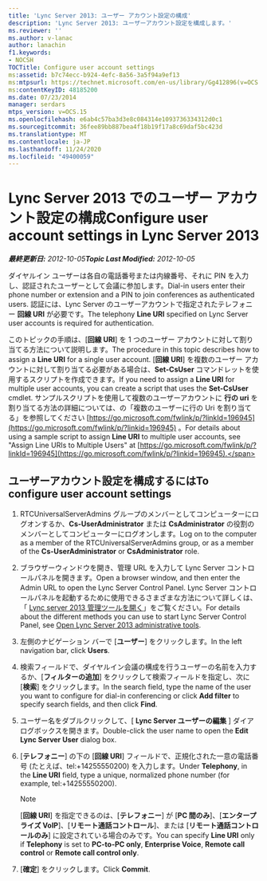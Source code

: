 ```yaml
---
title: 'Lync Server 2013: ユーザー アカウント設定の構成'
description: 'Lync Server 2013: ユーザーアカウント設定を構成します。'
ms.reviewer: ''
ms.author: v-lanac
author: lanachin
f1.keywords:
- NOCSH
TOCTitle: Configure user account settings
ms:assetid: b7c74ecc-b924-4efc-8a56-3a5f94a9ef13
ms:mtpsurl: https://technet.microsoft.com/en-us/library/Gg412896(v=OCS.15)
ms:contentKeyID: 48185200
ms.date: 07/23/2014
manager: serdars
mtps_version: v=OCS.15
ms.openlocfilehash: e6ab4c57ba3d3e8c084314e1093736334312d0c1
ms.sourcegitcommit: 36fee89bb887bea4f18b19f17a8c69daf5bc423d
ms.translationtype: MT
ms.contentlocale: ja-JP
ms.lasthandoff: 11/24/2020
ms.locfileid: "49400059"
---
```

# <a name="configure-user-account-settings-in-lync-server-2013"></a><span data-ttu-id="fb160-103">Lync Server 2013 でのユーザー アカウント設定の構成</span><span class="sxs-lookup"><span data-stu-id="fb160-103">Configure user account settings in Lync Server 2013</span></span>

<div data-xmlns="http://www.w3.org/1999/xhtml">

<div class="topic" data-xmlns="http://www.w3.org/1999/xhtml" data-msxsl="urn:schemas-microsoft-com:xslt" data-cs="https://msdn.microsoft.com/">

<div data-asp="https://msdn2.microsoft.com/asp">



</div>

<div id="mainSection">

<div id="mainBody"><span data-ttu-id="fb160-104">

<span> </span></span><span class="sxs-lookup"><span data-stu-id="fb160-104">

<span> </span></span></span>

<span data-ttu-id="fb160-105">_**最終更新日:** 2012-10-05_</span><span class="sxs-lookup"><span data-stu-id="fb160-105">_**Topic Last Modified:** 2012-10-05_</span></span>

<span data-ttu-id="fb160-106">ダイヤルイン ユーザーは各自の電話番号または内線番号、それに PIN を入力し、認証されたユーザーとして会議に参加します。</span><span class="sxs-lookup"><span data-stu-id="fb160-106">Dial-in users enter their phone number or extension and a PIN to join conferences as authenticated users.</span></span> <span data-ttu-id="fb160-107">認証には、Lync Server のユーザーアカウントで指定されたテレフォニー **回線 URI** が必要です。</span><span class="sxs-lookup"><span data-stu-id="fb160-107">The telephony **Line URI** specified on Lync Server user accounts is required for authentication.</span></span>

<span data-ttu-id="fb160-108">このトピックの手順は、[**回線 URI**] を 1 つのユーザー アカウントに対して割り当てる方法について説明します。</span><span class="sxs-lookup"><span data-stu-id="fb160-108">The procedure in this topic describes how to assign a **Line URI** for a single user account.</span></span> <span data-ttu-id="fb160-109">[**回線 URI**] を複数のユーザー アカウントに対して割り当てる必要がある場合は、**Set-CsUser** コマンドレットを使用するスクリプトを作成できます。</span><span class="sxs-lookup"><span data-stu-id="fb160-109">If you need to assign a **Line URI** for multiple user accounts, you can create a script that uses the **Set-CsUser** cmdlet.</span></span> <span data-ttu-id="fb160-110">サンプルスクリプトを使用して複数のユーザーアカウントに **行の uri** を割り当てる方法の詳細については、の「複数のユーザーに行の Uri を割り当てる」を参照してください [https://go.microsoft.com/fwlink/p/?linkId=196945](https://go.microsoft.com/fwlink/p/?linkid=196945) 。</span><span class="sxs-lookup"><span data-stu-id="fb160-110">For details about using a sample script to assign **Line URI** to multiple user accounts, see "Assign Line URIs to Multiple Users" at [https://go.microsoft.com/fwlink/p/?linkId=196945](https://go.microsoft.com/fwlink/p/?linkid=196945).</span></span>

<div>

## <a name="to-configure-user-account-settings"></a><span data-ttu-id="fb160-111">ユーザーアカウント設定を構成するには</span><span class="sxs-lookup"><span data-stu-id="fb160-111">To configure user account settings</span></span>

1.  <span data-ttu-id="fb160-112">RTCUniversalServerAdmins グループのメンバーとしてコンピューターにログオンするか、**Cs-UserAdministrator** または **CsAdministrator** の役割のメンバーとしてコンピューターにログオンします。</span><span class="sxs-lookup"><span data-stu-id="fb160-112">Log on to the computer as a member of the RTCUniversalServerAdmins group, or as a member of the **Cs-UserAdministrator** or **CsAdministrator** role.</span></span>

2.  <span data-ttu-id="fb160-113">ブラウザーウィンドウを開き、管理 URL を入力して Lync Server コントロールパネルを開きます。</span><span class="sxs-lookup"><span data-stu-id="fb160-113">Open a browser window, and then enter the Admin URL to open the Lync Server Control Panel.</span></span> <span data-ttu-id="fb160-114">Lync Server コントロールパネルを起動するために使用できるさまざまな方法について詳しくは、「 [Lync server 2013 管理ツールを開く](lync-server-2013-open-lync-server-administrative-tools.md)」をご覧ください。</span><span class="sxs-lookup"><span data-stu-id="fb160-114">For details about the different methods you can use to start Lync Server Control Panel, see [Open Lync Server 2013 administrative tools](lync-server-2013-open-lync-server-administrative-tools.md).</span></span>

3.  <span data-ttu-id="fb160-115">左側のナビゲーション バーで [**ユーザー**] をクリックします。</span><span class="sxs-lookup"><span data-stu-id="fb160-115">In the left navigation bar, click **Users**.</span></span>

4.  <span data-ttu-id="fb160-116">検索フィールドで、ダイヤルイン会議の構成を行うユーザーの名前を入力するか、[**フィルターの追加**] をクリックして検索フィールドを指定し、次に [**検索**] をクリックします。</span><span class="sxs-lookup"><span data-stu-id="fb160-116">In the search field, type the name of the user you want to configure for dial-in conferencing or click **Add filter** to specify search fields, and then click **Find**.</span></span>

5.  <span data-ttu-id="fb160-117">ユーザー名をダブルクリックして、[ **Lync Server ユーザーの編集** ] ダイアログボックスを開きます。</span><span class="sxs-lookup"><span data-stu-id="fb160-117">Double-click the user name to open the **Edit Lync Server User** dialog box.</span></span>

6.  <span data-ttu-id="fb160-118">[**テレフォニー**] の下の [**回線 URI**] フィールドで、正規化された一意の電話番号 (たとえば、tel:+14255550200) を入力します。</span><span class="sxs-lookup"><span data-stu-id="fb160-118">Under **Telephony**, in the **Line URI** field, type a unique, normalized phone number (for example, tel:+14255550200).</span></span>
    
    <div>
    

    > [!NOTE]  
    > <span data-ttu-id="fb160-119">[<STRONG>回線 URI</STRONG>] を指定できるのは、[<STRONG>テレフォニー</STRONG>] が [<STRONG>PC 間のみ</STRONG>]、[<STRONG>エンタープライズ VoIP</STRONG>]、[<STRONG>リモート通話コントロール</STRONG>]、または [<STRONG>リモート通話コントロールのみ</STRONG>] に設定されている場合のみです。</span><span class="sxs-lookup"><span data-stu-id="fb160-119">You can specify <STRONG>Line URI</STRONG> only if <STRONG>Telephony</STRONG> is set to <STRONG>PC-to-PC only</STRONG>, <STRONG>Enterprise Voice</STRONG>, <STRONG>Remote call control</STRONG> or <STRONG>Remote call control only</STRONG>.</span></span>

    
    </div>

7.  <span data-ttu-id="fb160-120">[**確定**] をクリックします。</span><span class="sxs-lookup"><span data-stu-id="fb160-120">Click **Commit**.</span></span>

<span data-ttu-id="fb160-121"></div>

</div>

<span> </span>

</div>

</div>

</span><span class="sxs-lookup"><span data-stu-id="fb160-121"></div>

</div>

<span> </span>

</div>

</div>

</span></span></div>

